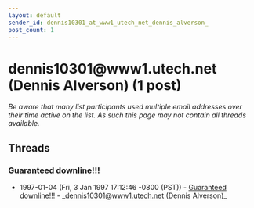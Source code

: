 ```yaml
---
layout: default
sender_id: dennis10301_at_www1_utech_net_dennis_alverson_
post_count: 1
---
```


# dennis10301<span>@</span>www1.utech.net (Dennis Alverson) (1 post)

_Be aware that many list participants used multiple email addresses over their time active on the list. As such this page may not contain all threads available._

## Threads

### Guaranteed downline!!!
+ 1997-01-04 (Fri, 3 Jan 1997 17:12:46 -0800 (PST)) - [Guaranteed downline!!!](/archive/1997/01/4c9222c38909abe8daccb9d6e9670d0f9f6b5b7feb334bbfe4b6afb7eeaef299) - _dennis10301@www1.utech.net (Dennis Alverson)_

